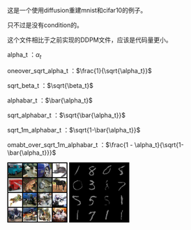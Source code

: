 这是一个使用diffusion重建mnist和cifar10的例子。

只不过是没有condition的。

这个文件相比于之前实现的DDPM文件，应该是代码量更小。


alpha_t    ：$\alpha_t$

oneover_sqrt_alpha_t    ：$\frac{1}{\sqrt{\alpha_t}}$

sqrt_beta_t    ：$\sqrt{\beta_t}$

alphabar_t    ：$\bar{\alpha_t}$

sqrt_alphabar_t    ：$\sqrt{\bar{\alpha_t}}$

sqrt_1m_alphabar_t    ：$\sqrt{1-\bar{\alpha_t}}$

omabt_over_sqrt_1m_alphabar_t    ：$\frac{1 - \alpha_t}{\sqrt{1-\bar{\alpha_t}}}$


![assert/ddpm_sample_cifar94.png](assert/ddpm_sample_cifar94.png)
![assert/mnist_ddpm_sample99.png](assert/mnist_ddpm_sample99.png)